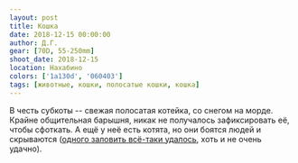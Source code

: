 ```yaml
---
layout: post
title: Кошка
date: 2018-12-15 00:00:00
author: Д.Г.
gear: [70D, 55-250mm]
shoot_date: 2018-12-15
location: Нахабино
colors: ['1a130d', '060403']
tags: [животные, кошки, полосатые кошки, кошка]
---
```

В честь субкоты -- свежая полосатая котейка, со снегом на морде. Крайне общительная барышня, никак не получалось зафиксировать её, чтобы сфоткать. А ещё у неё есть котята, но они боятся людей и скрываются ([одного заловить всё-таки удалось](https://www.instagram.com/p/BrZp3bbnex1/), хоть и не очень удачно).

